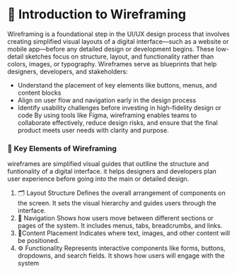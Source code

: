 # 🧭 Introduction to Wireframing
Wireframing is a foundational step in the UI/UX design process that involves creating simplified visual layouts of a digital interface—such as a website or mobile app—before any detailed design or development begins. These low-detail sketches focus on structure, layout, and functionality rather than colors, images, or typography.
Wireframes serve as blueprints that help designers, developers, and stakeholders:
* Understand the placement of key elements like buttons, menus, and content blocks
* Align on user flow and navigation early in the design process
* Identify usability challenges before investing in high-fidelity design or code
By using tools like Figma, wireframing enables teams to collaborate effectively, reduce design risks, and ensure that the final product meets user needs with clarity and purpose.

### 🧩 Key Elements of Wireframing
wireframes are simplified visual guides that outlline the structure and funtionality of a digital interface. it helps designers and developers plan user experience before going into the main or detailed design.

1. 🗂️ Layout Structure
Defines the overall arrangement of components on the screen. It sets the visual hierarchy and guides users through the interface.
2. 🧭 Navigation
Shows how users move between different sections or pages of the system. It includes menus, tabs, breadcrumbs, and links.
3. 📝Content Placement
 Indicates where text, images, and other content will be positioned.
4. ⚙️ Functionality
Represents interactive components like forms, buttons, dropdowns, and search fields. It shows how users will engage with the system
